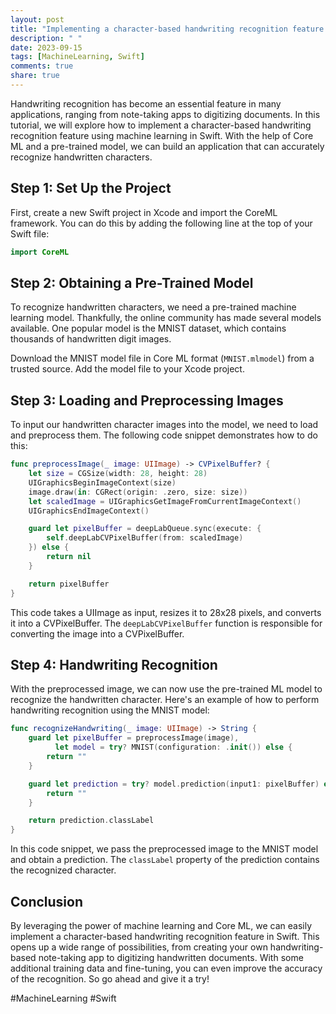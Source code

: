 ```yaml
---
layout: post
title: "Implementing a character-based handwriting recognition feature using machine learning in Swift"
description: " "
date: 2023-09-15
tags: [MachineLearning, Swift]
comments: true
share: true
---
```


Handwriting recognition has become an essential feature in many applications, ranging from note-taking apps to digitizing documents. In this tutorial, we will explore how to implement a character-based handwriting recognition feature using machine learning in Swift. With the help of Core ML and a pre-trained model, we can build an application that can accurately recognize handwritten characters.

## Step 1: Set Up the Project

First, create a new Swift project in Xcode and import the CoreML framework. You can do this by adding the following line at the top of your Swift file:

```swift
import CoreML
```

## Step 2: Obtaining a Pre-Trained Model

To recognize handwritten characters, we need a pre-trained machine learning model. Thankfully, the online community has made several models available. One popular model is the MNIST dataset, which contains thousands of handwritten digit images.

Download the MNIST model file in Core ML format (`MNIST.mlmodel`) from a trusted source. Add the model file to your Xcode project.

## Step 3: Loading and Preprocessing Images

To input our handwritten character images into the model, we need to load and preprocess them. The following code snippet demonstrates how to do this:

```swift
func preprocessImage(_ image: UIImage) -> CVPixelBuffer? {
    let size = CGSize(width: 28, height: 28)
    UIGraphicsBeginImageContext(size)
    image.draw(in: CGRect(origin: .zero, size: size))
    let scaledImage = UIGraphicsGetImageFromCurrentImageContext()
    UIGraphicsEndImageContext()

    guard let pixelBuffer = deepLabQueue.sync(execute: {
        self.deepLabCVPixelBuffer(from: scaledImage)
    }) else {
        return nil
    }

    return pixelBuffer
}
```

This code takes a UIImage as input, resizes it to 28x28 pixels, and converts it into a CVPixelBuffer. The `deepLabCVPixelBuffer` function is responsible for converting the image into a CVPixelBuffer.

## Step 4: Handwriting Recognition

With the preprocessed image, we can now use the pre-trained ML model to recognize the handwritten character. Here's an example of how to perform handwriting recognition using the MNIST model:

```swift
func recognizeHandwriting(_ image: UIImage) -> String {
    guard let pixelBuffer = preprocessImage(image),
          let model = try? MNIST(configuration: .init()) else {
        return ""
    }

    guard let prediction = try? model.prediction(input1: pixelBuffer) else {
        return ""
    }

    return prediction.classLabel
}
```

In this code snippet, we pass the preprocessed image to the MNIST model and obtain a prediction. The `classLabel` property of the prediction contains the recognized character.

## Conclusion

By leveraging the power of machine learning and Core ML, we can easily implement a character-based handwriting recognition feature in Swift. This opens up a wide range of possibilities, from creating your own handwriting-based note-taking app to digitizing handwritten documents. With some additional training data and fine-tuning, you can even improve the accuracy of the recognition. So go ahead and give it a try!

#MachineLearning #Swift